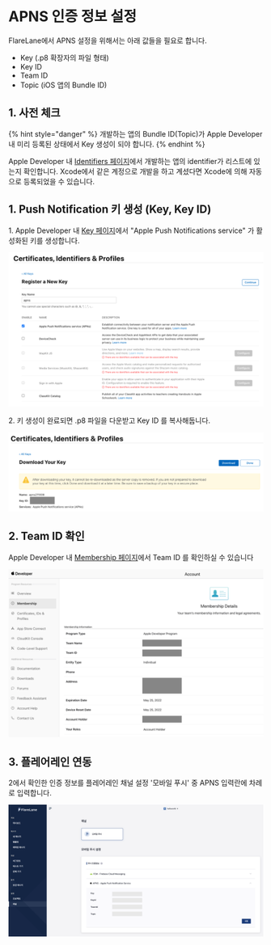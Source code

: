 # APNS 인증 정보 설정

FlareLane에서 APNS 설정을 위해서는 아래 값들을 필요로 합니다.

* Key (.p8 확장자의 파일 형태)
* Key ID
* Team ID
* Topic (iOS 앱의 Bundle ID)

## 1. 사전 체크

{% hint style="danger" %}
개발하는 앱의 Bundle ID(Topic)가 Apple Developer 내 미리 등록된 상태에서 Key 생성이 되야 합니다.&#x20;
{% endhint %}

Apple Developer 내 [Identifiers 페이지](https://developer.apple.com/account/resources/identifiers/list)에서 개발하는 앱의 identifier가 리스트에 있는지 확인합니다. Xcode에서 같은 계정으로 개발을 하고 계셨다면 Xcode에 의해 자동으로 등록되었을 수 있습니다.

## 1. Push Notification 키 생성 (Key, Key ID)

1\. Apple Developer 내 [Key 페이지](https://developer.apple.com/account/resources/authkeys/list)에서 "Apple Push Notifications service" 가 활성화된 키를 생성합니다.

![](<../../.gitbook/assets/스크린샷 2021-10-08 오전 11.21.22.png>)

2\. 키 생성이 완료되면 .p8 파일을 다운받고 Key ID 를 복사해둡니다.&#x20;

![](<../../.gitbook/assets/스크린샷 2021-10-08 오전 11.21.36.png>)



## 2. Team ID 확인

Apple Developer 내 [Membership 페이지](https://developer.apple.com/account/#!/membership)에서 Team ID 를 확인하실 수 있습니다

![](<../../.gitbook/assets/스크린샷 2021-10-08 오전 11.25.38.png>)

## 3. 플레어레인 연동

2에서 확인한 인증 정보를 플레어레인 채널 설정 '모바일 푸시' 중 APNS 입력란에 차례로 입력합니다.

![](../../.gitbook/assets/iosset.png)
